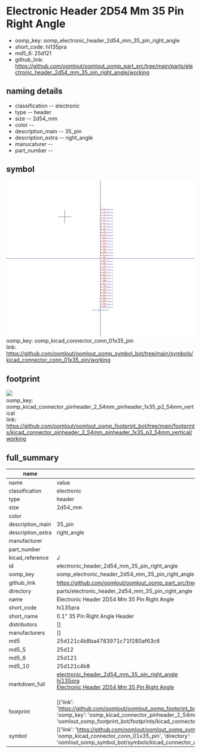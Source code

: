 # Electronic Header 2D54 Mm 35 Pin Right Angle

  
* oomp_key: oomp_electronic_header_2d54_mm_35_pin_right_angle 
* short_code: hi135pra
* md5_6: 25d121  
* github_link: https://github.com/oomlout/oomlout_oomp_part_src/tree/main/parts/electronic_header_2d54_mm_35_pin_right_angle/working  
## naming details
* classification -- electronic
* type -- header
* size -- 2d54_mm
* color -- 
* description_main -- 35_pin
* description_extra -- right_angle
* manucaturer -- 
* part_number -- 



## symbol

![](symbol/0/working/working_600.png)  
oomp_key: oomp_kicad_connector_conn_01x35_pin  
link: https://github.com/oomlout/oomlout_oomp_symbol_bot/tree/main/symbols/kicad_connector_conn_01x35_pin/working  

## footprint

![](footprint/0/working/working_600.png)  
oomp_key: oomp_kicad_connector_pinheader_2_54mm_pinheader_1x35_p2_54mm_vertical  
link: https://github.com/oomlout/oomlout_oomp_footprint_bot/tree/main/footprints/kicad_connector_pinheader_2_54mm_pinheader_1x35_p2_54mm_vertical/working  

## full_summary
| name | value | 
| --- | --- | 
| name | value | 
| classification | electronic | 
| type | header | 
| size | 2d54_mm | 
| color |  | 
| description_main | 35_pin | 
| description_extra | right_angle | 
| manufacturer |  | 
| part_number |  | 
| kicad_reference | J | 
| id | electronic_header_2d54_mm_35_pin_right_angle | 
| oomp_key | oomp_electronic_header_2d54_mm_35_pin_right_angle | 
| github_link | https://github.com/oomlout/oomlout_oomp_part_src/tree/main/parts/electronic_header_2d54_mm_35_pin_right_angle/working | 
| directory | parts/electronic_header_2d54_mm_35_pin_right_angle | 
| name | Electronic Header 2D54 Mm 35 Pin Right Angle | 
| short_code | hi135pra | 
| short_name | 0.1" 35 Pin Right Angle Header | 
| distributors | [] | 
| manufacturers | [] | 
| md5 | 25d121c4b8ba4783971c71f280af63c6 | 
| md5_5 | 25d12 | 
| md5_6 | 25d121 | 
| md5_10 | 25d121c4b8 | 
| markdown_full | [electronic_header_2d54_mm_35_pin_right_angle](https://github.com/oomlout/oomlout_oomp_part_src/tree/main/parts/electronic_header_2d54_mm_35_pin_right_angle/working)<br>[hi135pra](https://github.com/oomlout/oomlout_oomp_part_src/tree/main/parts/electronic_header_2d54_mm_35_pin_right_angle/working)<br>[Electronic Header 2D54 Mm 35 Pin Right Angle](https://github.com/oomlout/oomlout_oomp_part_src/tree/main/parts/electronic_header_2d54_mm_35_pin_right_angle/working)<br><br> | 
| footprint | [{'link': 'https://github.com/oomlout/oomlout_oomp_footprint_bot/tree/main/foootprntss/kicad_connector_pinheader_2_54mm_pinheader_1x35_p2_54mm_vertical', 'oomp_key': 'oomp_kicad_connector_pinheader_2_54mm_pinheader_1x35_p2_54mm_vertical', 'directory': 'oomlout_oomp_footprint_bot/footprints/kicad_connector_pinheader_2_54mm_pinheader_1x35_p2_54mm_vertical//working/working.kicad_mod'}] | 
| symbol | [{'link': 'https://github.com/oomlout/oomlout_oomp_symbol_bot/tree/main/symbols/kicad_connector_conn_01x35_pin', 'oomp_key': 'oomp_kicad_connector_conn_01x35_pin', 'directory': 'oomlout_oomp_symbol_bot/symbols/kicad_connector_conn_01x35_pin//working/working.kicad_sym'}] | 
